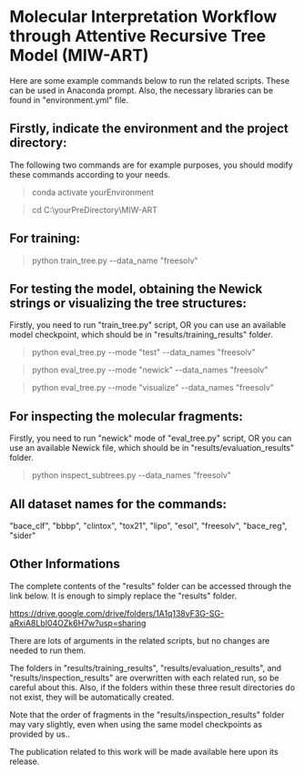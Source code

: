 # Molecular Interpretation Workflow through Attentive Recursive Tree Model (MIW-ART)

Here are some example commands below to run the related scripts. These can be used in Anaconda prompt. Also, the necessary libraries can be found in "environment.yml" file.

## Firstly, indicate the environment and the project directory:

The following two commands are for example purposes, you should modify these commands according to your needs.

> conda activate yourEnvironment

> cd C:\yourPreDirectory\MIW-ART

## For training:

> python train_tree.py --data_name "freesolv"

## For testing the model, obtaining the Newick strings or visualizing the tree structures:

Firstly, you need to run "train_tree.py" script, OR you can use an available model checkpoint, which should be in "results/training_results" folder.

> python eval_tree.py --mode "test" --data_names "freesolv"

> python eval_tree.py --mode "newick" --data_names "freesolv"

> python eval_tree.py --mode "visualize" --data_names "freesolv"

## For inspecting the molecular fragments:

Firstly, you need to run "newick" mode of "eval_tree.py" script, OR you can use an available Newick file, which should be in "results/evaluation_results" folder.

> python inspect_subtrees.py --data_names "freesolv"

## All dataset names for the commands:

"bace_clf", "bbbp", "clintox", "tox21", "lipo", "esol", "freesolv", "bace_reg", "sider"

## Other Informations

The complete contents of the "results" folder can be accessed through the link below. It is enough to simply replace the "results" folder.

https://drive.google.com/drive/folders/1A1q138vF3G-SG-aRxiA8LbI04OZk6H7w?usp=sharing

There are lots of arguments in the related scripts, but no changes are needed to run them.

The folders in "results/training_results", "results/evaluation_results", and "results/inspection_results" are overwritten with each related run, so be careful about this. Also, if the folders within these three result directories do not exist, they will be automatically created.

Note that the order of fragments in the "results/inspection_results" folder may vary slightly, even when using the same model checkpoints as provided by us..

The publication related to this work will be made available here upon its release.
